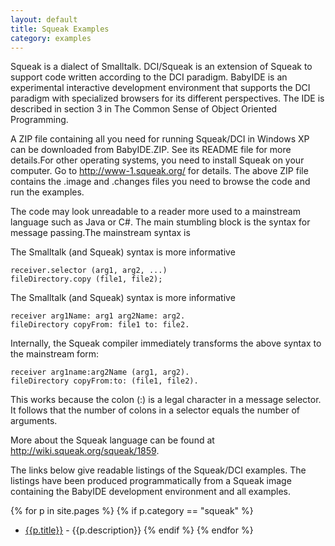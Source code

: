 ```yaml
---
layout: default
title: Squeak Examples
category: examples
---
```


Squeak is a dialect of Smalltalk. DCI/Squeak is an extension of Squeak to support code written according to the DCI paradigm. BabyIDE is an experimental interactive development environment that supports the DCI paradigm with specialized browsers for its different perspectives. The IDE is described in section 3 in The Common Sense of Object Oriented Programming.

A ZIP file containing all you need for running Squeak/DCI in Windows XP can be downloaded from BabyIDE.ZIP. See its README file for more details.For other operating systems, you need to install Squeak on your computer. Go to http://www-1.squeak.org/ for details. The above ZIP file contains the .image and .changes files you need to browse the code and run the examples.

The code may look unreadable to a reader more used to a mainstream language such as Java or C#. The main stumbling block is the syntax for message passing.The mainstream syntax is

The Smalltalk (and Squeak) syntax is more informative

	receiver.selector (arg1, arg2, ...) 
	fileDirectory.copy (file1, file2);

The Smalltalk (and Squeak) syntax is more informative

	receiver arg1Name: arg1 arg2Name: arg2. 
	fileDirectory copyFrom: file1 to: file2.

Internally, the Squeak compiler immediately transforms the above syntax to the mainstream form:

	receiver arg1name:arg2Name (arg1, arg2). 
	fileDirectory copyFrom:to: (file1, file2).

This works because the colon (:) is a legal character in a message selector. It follows that the number of colons in a selector equals the number of arguments.

More about the Squeak language can be found at http://wiki.squeak.org/squeak/1859.

The links below give readable listings of the Squeak/DCI examples.
The listings have been produced programmatically from a Squeak image containing the BabyIDE development environment and all examples.

{% for p in site.pages %}
{% if p.category == "squeak" %}
- [{{p.title}}]({{p.url}}) - {{p.description}}
{% endif %}
{% endfor %}